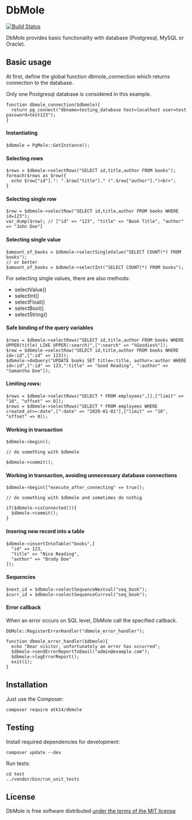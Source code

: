 DbMole
======

[![Build Status](https://travis-ci.org/atk14/DbMole.svg?branch=master)](https://travis-ci.org/atk14/DbMole)

DbMole provides basic functionality with database (Postgresql, MySQL or Oracle).

Basic usage
-----------

At first, define the global function dbmole_connection which returns connection to the database.

Only one Postgresql database is considered in this example.

    function dbmole_connection($dbmole){
      return pg_connect("dbname=testing_database host=localhost user=test password=test123");
    }

#### Instantiating

    $dbmole = PgMole::GetInstance();

#### Selecting rows

    $rows = $dbmole->selectRows("SELECT id,title,author FROM books");
    foreach($rows as $row){
      echo $row["id"].": ".$row["title"]." (".$row["author"].")<br>";
    }

#### Selecting single row

    $row = $dbmole->selectRow("SELECT id,title,author FROM books WHERE id=123");
    var_dump($row); // ["id" => "123", "title" => "Book Title", "author" => "John Doe"]

#### Selecting single value

    $amount_of_books = $dbmole->selectSingleValue("SELECT COUNT(*) FROM books");
    // or better
    $amount_of_books = $dbmole->selectInt("SELECT COUNT(*) FROM books");

For selecting single values, there are also methods:

- selectValue()
- selectInt()
- selectFloat()
- selectBool()
- selectString()

#### Safe binding of the query variables

    $rows = $dbmole->selectRows("SELECT id,title,author FROM books WHERE UPPER(title) LIKE UPPER(:search)",[":search" => "%Goodies%"]);
    $row = $dbmole->selectRow("SELECT id,title,author FROM books WHERE id=:id",[":id" => 123]);
    $dbmole->doQuery("UPDATE books SET title=:title, author=:author WHERE id=:id",[":id" => 123,":title" => "Good Reading", ":author" => "Samantha Doe"]);

#### Limiting rows:

    $rows = $dbmole->selectRows("SELECT * FROM employees",[],["limit" => "10", "offset" => 0]);
    $rows = $dbmole->selectRows("SELECT * FROM employees WHERE created_at>=:date",[":date" => "2020-01-01"],["limit" => "10", "offset" => 0]);

#### Working in transaction

    $dbmole->begin();

    // do something with $dbmole

    $dbmole->commit();

#### Working in transaction, avoiding unnecessary database connections

    $dbmole->begin(["execute_after_connecting" => true]);

    // do something with $dbmole and sometimes do nothig

    if($dbmole->isConnected()){
      $dbmole->commit();
    }

#### Insering new record into a table

    $dbmole->insertIntoTable("books",[
      "id" => 123,
      "title" => "Nice Reading",
      "author" => "Brody Doe"
    ]);

#### Sequencies

    $next_id = $dbmole->selectSequenceNextval("seq_book");
    $curr_id = $dbmole->selectSequenceCurrval("seq_book");

#### Error callback

When an error occurs on SQL level, DbMole call the specified callback.

    DbMole::RegisterErrorHandler("dbmole_error_handler");

    function dbmole_error_handler($dbmole){
      echo "Dear visitor, unfortunately an error has occurred";
      $dbmole->sendErrorReportToEmail("admin@example.com");
      $dbmole->logErrorReport();
      exit(1);
    }

Installation
------------

Just use the Composer:

    composer require atk14/dbmole

Testing
-------

Install required dependencies for development:

    composer update --dev

Run tests:

    cd test
    ../vendor/bin/run_unit_tests

License
-------

DbMole is free software distributed [under the terms of the MIT license](http://www.opensource.org/licenses/mit-license)

[//]: # ( vim: set ts=2 et: )

